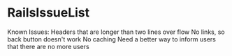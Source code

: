 # RailsIssueList

Known Issues:
	Headers that are longer than two lines over flow
	No links, so back button doesn't work
	No caching
	Need a better way to inform users that there are no more users